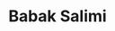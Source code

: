 ---
hidden: true
order: 2
type: person
thumbnail: images/presenters/babak.jpg
title: Babak Salimi
details: UC San Diego
links:
    - href: https://bsalimi.github.io/
      icon: fa-home
      label: Homepage
---